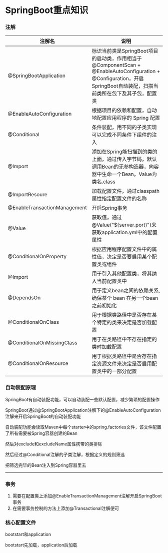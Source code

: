 # SpringBoot重点知识



### 注解

| 注解名                       | 说明                                                         |
| ---------------------------- | ------------------------------------------------------------ |
| @SpringBootApplication       | 标识当前类是SpringBoot项目的启动类，作用相当于@ComponentScan + @EnableAutoConfiguration + @Configuration，开启SpringBoot自动装配，扫描当前类所在包下及其子包，配置类 |
| @EnableAutoConfiguration     | 根据项目的依赖和配置，自动地配置应用程序的 Spring 配置       |
| @Conditional                 | 条件装配，用不同的子类实现可以完成不同条件下组件的注入       |
| @Import                      | 添加在Spring能扫描到的类的上面，通过传入字节码，默认调用Bean的无参构造器，向容器中生命一个Bean，Value为类名.class |
| @ImportResoure               | 加载配置文件，通过classpath属性指定配置文件的名称            |
| @EnableTransactionManagement | 开启Spring事务                                               |
| @Value                       | 获取值，通过@Value("${server.port}")来获取application.yml中的配置属性 |
| @ConditionalOnProperty       | 根据应用程序配置文件中的属性值，决定是否要启用某个配置类或组件 |
| @Import                      | 用于引入其他配置类，将其纳入当前配置类中                     |
| @DependsOn                   | 用于定义bean之间的依赖关系,确保某个 bean 在另一个bean之前初始化 |
| @ConditionalOnClass          | 用于根据类路径中是否存在某个特定的类来决定是否加载配置       |
| @ConditionalOnMissingClass   | 用于在类路径中不存在指定的类时加载配置                       |
| @ConditionalOnResource       | 用于根据类路径中是否存在指定资源文件来决定是否启用配置类中的一部分配置 |



### 自动装配原理

SpringBoot有自动装配功能，可以自动装配一些默认配置，减少繁琐的配置操作

SpringBoot通过@SpringBootApplication注解下的@EnableAutoConfiguration注解来开启SpringBoot的自动装配功能

自动装配功能会读取Maven中每个starter中的spring.factories文件，该文件配置了所有需要被Spring容器创建的Bean

然后对exclude和excludeName属性携带的类排除

然后经过@Conditional注解的子类注解，根据定义的规则筛选

把筛选完毕的Bean注入到Spring容器里去



---



### 事务

1. 需要在配置类上添加@EnableTransactionManagement注解开启SpringBoot事务
2. 在需要事务控制的方法上添加@Transactional注解便可



### 核心配置文件

bootstart和application

bootstart先加载，application后加载
